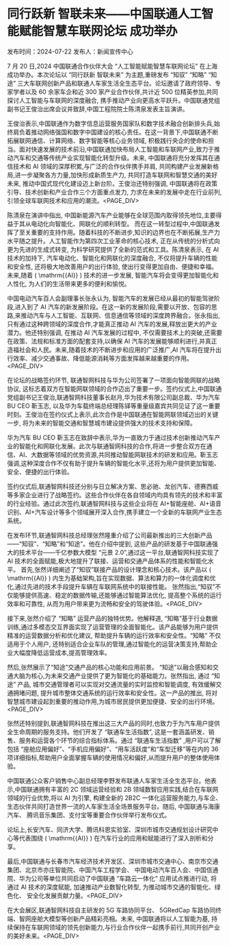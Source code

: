 # 同行跃新 智联未来——中国联通人工智能赋能智慧车联网论坛 成功举办

发布时间：2024-07-22 发布人：新闻宣传中心

7 月 20 日,2024 中国联通合作伙伴大会 “人工智能赋能智慧车联网论坛” 在上海成功举办。本次论坛以 “同行跃新 智联未来” 为主题,重磅发布 “知驭” “知略” “知途” 三大车联网创新产品和联通人车家生活全生态平台。论坛邀请了政府领导、专家学者以及 60 余家车企和近 300 家产业合作伙伴,共计近 500 位精英参加,共同探讨人工智能与车联网的深度融合, 携手推动产业向更高水平跃升。中国联通党组副书记王俊治出席会议并致辞,中国工程院院士陈清泉发表主旨演讲。

王俊治表示,中国联通作为数字信息运营服务国家队和数字技术融合创新排头兵,始终肩负着推动网络强国和数字中国建设的核心责任。在这一背景下,中国联通不断拓展联网通信、计算网络、数字智能等核心业务领域, 积极践行央企的使命和担当。面对快速发展的技术前沿,中国联通加快布局人工智能和车联网产业,致力于推动汽车和交通等传统产业实现智能化转型升级。未来, 中国联通将充分发挥其在通信技术和 AI 领域的深厚积累,与广泛的合作伙伴携手并肩, 共同构建产业发展新格局,进一步凝聚各方力量,加快形成新质生产力, 共同打造车联网和智慧交通的美好未来, 推动中国式现代化建设迈上新台阶。王俊治还特别强调, 中国联通将在政策引导、技术创新和产业合作三个方面重点发力, 力求在未来的发展中走在行业前列, 引领全球车联网技术和应用的潮流。<PAGE_DIV> 

陈清泉在演讲中指出, 中国新能源汽车产业能够在全球范围内取得领先地位,主要得益于其从电动化向智能化、网联化的顺利转型。 而在这一转型过程中,中国联通发挥了至关重要的支持作用。随着科技的不断进步,知识的边界也在不断拓展,生产力水平随之提升。人工智能作为第四次工业革命的核心技术, 正在从传统的分析式向更为先进的生成式转变, 为科学研究提供了全新的范式和工具。陈清泉表示, 在 AI 技术的加持下, 汽车电动化、智能化和网联化的深度融合, 不仅将提升车辆的性能和安全性, 还将极大地改善用户的出行体验, 使出行变得更加自由、便捷和幸福。未来,随着 \( \mathrm{{AI}} \) 技术的进一步发展, 智能汽车将会变得更加智能化和人性化, 为人们的生活带来更多的便利和愉悦。

中国电动汽车百人会副理事长张永认为, 智能汽车的发展已经从最初的智能驾驶阶段,进入到了 AI 汽车的新发展阶段。在这一新的发展阶段,需要以开放、包容的思路,来推动汽车与人工智能、互联网、信息通信等领域的深度跨界融合。张永指出, 只有通过这种跨领域的深度合作,才能真正推动 AI 汽车的发展,释放出更大的产业潜力。他还特别强调, 在推动 AI 汽车发展的过程中, 不仅需要技术上的突破,还需要在政策、法规和标准方面的配套支持,以确保 AI 汽车的发展能够顺利进行,并真正造福社会和人民。未来,随着技术的不断进步和应用的广泛推广,AI 汽车将在提升出行效率、减少交通事故、降低能源消耗等方面发挥越来越重要的作用。<PAGE_DIV> 

在论坛的战略签约环节, 联通智网科技与华为公司签署了一项面向智能网联的战略协议, 这标志着双方在智能网联领域的合作迈出了重要一步。签约仪式上,中国联通党组副书记王俊治,联通智网科技董事长赵月,华为技术有限公司副总裁、华为汽车 BU CEO 靳玉志, 以及华为车载终端总经理陈铎等重量级嘉宾共同见证了这一重要时刻。王俊治在签约仪式上表示,此次合作是中国联通在智能网联领域迈出的关键一步, 将为未来的智能交通和智慧城市建设提供强大的技术支持和保障。

华为汽车 BU CEO 靳玉志在致辞中表示,华为一直致力于通过技术创新推动汽车产业的智能化和网联化发展。此次与联通智网科技的合作,将进一步整合双方在通信、AI、大数据等领域的优势资源,共同推动智能网联技术的研发和应用。靳玉志强调,这种深度合作不仅有助于提升车辆的智能化水平,还将为用户提供更加智能、安全、便捷的出行体验。

签约仪式后,联通智网科技还分别与日立解决方案、思必驰、龙创汽车、德赛西威等多家企业进行了战略签约。这些合作伙伴在各自领域内均具有领先的技术和丰富的行业经验。通过此次签约,联通智网科技与这些企业将在 AI+智能座舱、AI+语音识别、AI+汽车设计等多个领域展开深入合作,携手建立一个全新的车联网产业生态系统。

在发布环节,联通智网科技总经理张然隆重介绍了公司最新推出的三大创新产品——“知驭”、“知略”和“知途”。他在介绍中提到, 这些产品的研发基于中国联通强大的技术平台——千亿参数大模型 “元景 2.0”,通过这一平台,联通智网科技实现了 AI 技术的全面赋能,极大地提升了联接、运营和交通产品体系的性能和智能化水平。 首先,张然详细阐述了“知驭”联接产品的设计理念和核心技术。该产品以 \( \mathrm{{AI}} \) 内生为基础架构,旨在实现数据、算法和算力的一体化调度和优化,通过先进的技术手段提升车辆在车联网系统中的联接性能。 张然指出,“知驭”不仅能够提供高速、稳定的数据传输,还能够通过智能算法优化, 提高整个系统的运行效率和可靠性, 从而为用户带来更为流畅和安全的驾驶体验。<PAGE_DIV> 

接下来,张然介绍了 “知略” 运营产品的独特优势。他解释道, “知略”基于行业数据训练,通过多模态交互界面实现了运营管理的全面智能化。该产品能够为用户提供精准的运营数据分析和优化建议, 帮助提升车辆的运行效率和安全性。“知略” 不仅适用于个人用户, 还特别适合企业车队的管理,通过智能化的运营决策支持,帮助企业大幅度降低运营成本,提高管理效率。

然后,张然展示了“知途”交通产品的核心功能和应用前景。 “知途”以融合感知和交通大脑为核心,为未来交通产业提供了更为智能化的基础能力。张然指出, 通过 “知途” 产品, 城市交通管理者可以实现对交通流量的实时监控和智能调度, 有效缓解交通拥堵问题, 提升城市整体交通系统的运行效率和安全性。这一产品的推出, 将对智慧城市建设起到重要的推动作用,为城市居民提供更加便捷、安全的出行环境。<PAGE_DIV> 

张然还特别提到,联通智网科技在推出这三大产品的同时,也致力于为汽车用户提供全生命周期的服务支持。他们开发了 “联通车生活指数”, 这是一套涵盖研发、销售、服务和运营各个环节的综合指标体系。通过 “联通车生活指数” ,用户可以了解包括 “座舱应用偏好”、“手机应用偏好”、“用车活跃度”和“车型迁移”等在内的 36 项详细指标,帮助用户全面掌握车辆的使用情况和偏好,从而提升用户的整体使用体验。

中国联通公众客户销售中心副总经理李野发布联通人车家生活全生态平台。他表示,中国联通拥有丰富的 2C 领域运营经验和 2B 领域数智应用实践,结合在车联网领域的行业优势,将以 AI 为引擎, 构建全新的 2B2C 一体化运营服务能力,与车企、生态伙伴共同打造世界一流的人车家生活全场景服务平台。随后, 中国联通与海康汽车、 腾讯音乐集团、支付宝等重要合作伙伴举行发布仪式。

论坛上,长安汽车、同济大学、腾讯科恩实验室、深圳市城市交通规划设计研究中心等代表围绕 \( \mathrm{{AI}} \) 在汽车行业的应用和赋能进行了深入剖析和分享。

最后,中国联通与长春市汽车经济技术开发区、深圳市城市交通中心、南京市交通集团、北京市亦庄智能院、中国汽车工程学会、 中国电动汽车百人会、中国信通院、华为公司等单位共同启动了中国联通 “车路云一体化” 应用试点推进行动, 将通过 AI 技术的深度赋能, 加速推动产业数智化转型, 为推动城市交通的智能化、绿色化、 安全化发展贡献力量。<PAGE_DIV> 

在大会展区,联通智网科技自主研发的 5G 车路协同平台、 5GRedCap 车路协同终端、智网座舱大模型等创新产品精彩亮相。未来, 中国联通将以人工智能为基, 持续保持在车联网领域的领先创新能力,与行业合作伙伴一起携手前行,共同开创产业的美好未来。<PAGE_DIV> 